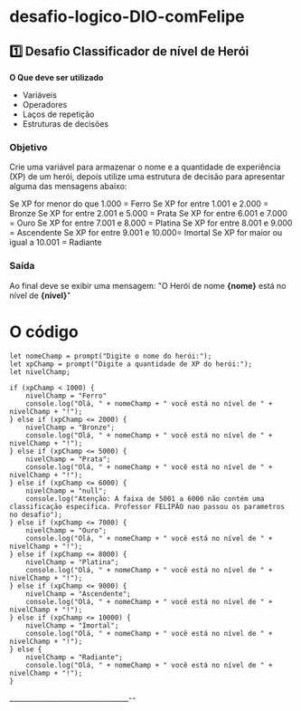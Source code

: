 # desafio-logico-DIO-comFelipe

## 1️⃣ Desafio Classificador de nível de Herói

**O Que deve ser utilizado**

- Variáveis
- Operadores
- Laços de repetição
- Estruturas de decisões

### Objetivo

Crie uma variável para armazenar o nome e a quantidade de experiência (XP) de um herói, depois utilize uma estrutura de decisão para apresentar alguma das mensagens abaixo:

Se XP for menor do que 1.000 = Ferro
Se XP for entre 1.001 e 2.000 = Bronze
Se XP for entre 2.001 e 5.000 = Prata
Se XP for entre 6.001 e 7.000 = Ouro
Se XP for entre 7.001 e 8.000 = Platina
Se XP for entre 8.001 e 9.000 = Ascendente
Se XP for entre 9.001 e 10.000= Imortal
Se XP for maior ou igual a 10.001 = Radiante

### Saída

Ao final deve se exibir uma mensagem:
"O Herói de nome **{nome}** está no nível de **{nivel}**"

# O código 

```
let nomeChamp = prompt("Digite o nome do herói:");
let xpChamp = prompt("Digite a quantidade de XP do herói:");
let nivelChamp;

if (xpChamp < 1000) {
    nivelChamp = "Ferro"
    console.log("Olá, " + nomeChamp + " você está no nível de " + nivelChamp + "!");
} else if (xpChamp <= 2000) {
    nivelChamp = "Bronze";
    console.log("Olá, " + nomeChamp + " você está no nível de " + nivelChamp + "!");
} else if (xpChamp <= 5000) {
    nivelChamp = "Prata";
    console.log("Olá, " + nomeChamp + " você está no nível de " + nivelChamp + "!");
} else if (xpChamp <= 6000) {
    nivelChamp = "null";
    console.log("Atenção: A faixa de 5001 a 6000 não contém uma classificação específica. Professor FELIPÂO nao passou os parametros no desafio");
} else if (xpChamp <= 7000) {
    nivelChamp = "Ouro";
    console.log("Olá, " + nomeChamp + " você está no nível de " + nivelChamp + "!");
} else if (xpChamp <= 8000) {
    nivelChamp = "Platina";
    console.log("Olá, " + nomeChamp + " você está no nível de " + nivelChamp + "!");
} else if (xpChamp <= 9000) {
    nivelChamp = "Ascendente";
    console.log("Olá, " + nomeChamp + " você está no nível de " + nivelChamp + "!");
} else if (xpChamp <= 10000) {
    nivelChamp = "Imortal";
    console.log("Olá, " + nomeChamp + " você está no nível de " + nivelChamp + "!");
} else {
    nivelChamp = "Radiante";
    console.log("Olá, " + nomeChamp + " você está no nível de " + nivelChamp + "!");
}

```



_________________________________--

